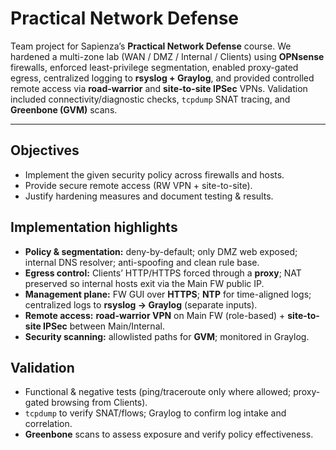 # Practical Network Defense

Team project for Sapienza’s **Practical Network Defense** course. We hardened a multi-zone lab (WAN / DMZ / Internal / Clients) using **OPNsense** firewalls, enforced least-privilege segmentation, enabled proxy-gated egress, centralized logging to **rsyslog + Graylog**, and provided controlled remote access via **road-warrior** and **site-to-site IPSec** VPNs. Validation included connectivity/diagnostic checks, `tcpdump` SNAT tracing, and **Greenbone (GVM)** scans.

---

## Objectives
- Implement the given security policy across firewalls and hosts.
- Provide secure remote access (RW VPN + site-to-site).
- Justify hardening measures and document testing & results.

## Implementation highlights
- **Policy & segmentation:** deny-by-default; only DMZ web exposed; internal DNS resolver; anti-spoofing and clean rule base.
- **Egress control:** Clients’ HTTP/HTTPS forced through a **proxy**; NAT preserved so internal hosts exit via the Main FW public IP.
- **Management plane:** FW GUI over **HTTPS**; **NTP** for time-aligned logs; centralized logs to **rsyslog → Graylog** (separate inputs).
- **Remote access:** **road-warrior VPN** on Main FW (role-based) + **site-to-site IPSec** between Main/Internal.
- **Security scanning:** allowlisted paths for **GVM**; monitored in Graylog.

## Validation
- Functional & negative tests (ping/traceroute only where allowed; proxy-gated browsing from Clients).
- `tcpdump` to verify SNAT/flows; Graylog to confirm log intake and correlation.
- **Greenbone** scans to assess exposure and verify policy effectiveness.

